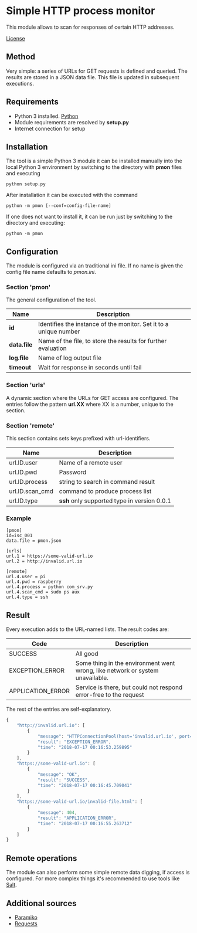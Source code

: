 # Simple HTTP process monitor
This module allows to scan for responses of certain HTTP
addresses.

[License](./LICENSE)

## Method
Very simple: a series of URLs for GET requests is defined and
queried. The results are stored in a JSON data file. This file
is updated in subsequent executions.

## Requirements
- Python 3 installed. [Python](http://www.python.org)
- Module requirements are resolved by **setup.py**
- Internet connection for setup

## Installation
The tool is a simple Python 3 module it can be installed
manually into the local Python 3 environment by switching to
the directory with **pmon** files and executing

    python setup.py
    
After installation it can be executed with the command

    python -m pmon [--conf=config-file-name]
    
If one does not want to install it, it can be run just by
switching to the directory and executing:

    python -m pmon
   
## Configuration
The module is configured via an traditional ini file. If no name
is given the config file name defaults to _pmon.ini_.

### Section 'pmon'
The general configuration of the tool.

| Name | Description |
|------|-------------|
| **id** | Identifies the instance of the monitor. Set it to a unique number |
| **data.file** | Name of the file, to store the results for further evaluation |
| **log.file** | Name of log output file |
| **timeout** | Wait for response in seconds until fail | 

### Section 'urls'
A dynamic section where the URLs for GET access are configured.
The entries follow the pattern **url.XX** where XX is a
number, unique to the section.

### Section 'remote'
This section contains sets keys prefixed with url-identifiers.

| Name | Description |
|------|-------------|
| url.ID.user | Name of a remote user |
| url.ID.pwd | Password |
| url.ID.process | string to search in command result |
| url.ID.scan_cmd | command to produce process list |
| url.ID.type | **ssh** only supported type in version 0.0.1 |

### Example
    [pmon]
    id=isc_001
    data.file = pmon.json

    [urls]
    url.1 = https://some-valid-url.io
    url.2 = http://invalid.url.io
    
    [remote]
    url.4.user = pi
    url.4.pwd = raspberry
    url.4.process = python com_srv.py
    url.4.scan_cmd = sudo ps aux
    url.4.type = ssh
    
## Result
Every execution adds to the URL-named lists. The result codes are:

| Code | Description |
|------|-------------|
| SUCCESS | All good |
| EXCEPTION_ERROR | Some thing in the environment went wrong, like network or system unavailable. |
| APPLICATION_ERROR | Service is there, but could not respond error-free to the request |
The rest of the entries are self-explanatory.

```javascript
{
    "http://invalid.url.io": [
        {
            "message": "HTTPConnectionPool(host='invalid.url.io', port=80):",
            "result": "EXCEPTION_ERROR",
            "time": "2018-07-17 00:16:53.259895"
        }
    ],
    "https://some-valid-url.io": [
        {
            "message": "OK",
            "result": "SUCCESS",
            "time": "2018-07-17 00:16:45.709041"
        }
    ],
    "https://some-valid-url.io/invalid-file.html": [
        {
            "message": 404,
            "result": "APPLICATION_ERROR",
            "time": "2018-07-17 00:16:55.263712"
        }
    ]
}
```

## Remote operations
The module can also perform some simple remote data digging, if access is configured.
For more complex things it's recommended to use tools like [Salt](http://www.saltstack.com).

## Additional sources
* [Paramiko](http://www.paramiko.org/)
* [Requests](http://docs.python-requests.org/en/master/)